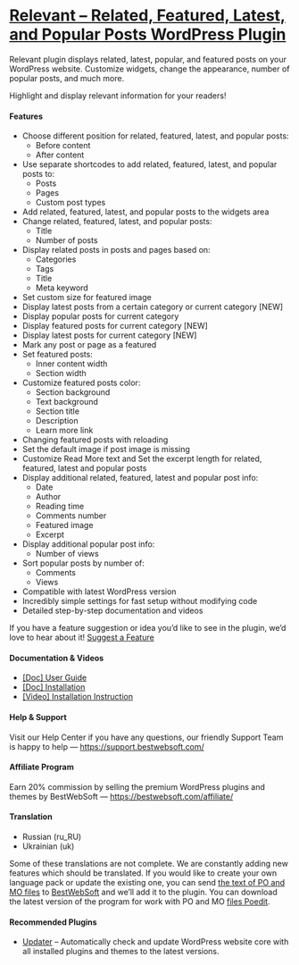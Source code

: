 <a href="https://bestwebsoft.com/products/wordpress/plugins/related-posts/" target=_blank>Relevant – Related, Featured, Latest, and Popular Posts WordPress Plugin</a>
========================

<p>Relevant plugin displays related, latest, popular, and featured posts on your WordPress website. Customize widgets, change the appearance, number of popular posts, and much more.</p>
<p>Highlight and display relevant information for your readers!</p>
<p><span class="embed-youtube" style="text-align:center; display: block;"></span></p>
<h4>Features</h4>
<ul>
<li>Choose different position for related, featured, latest, and popular posts:
<ul>
<li>Before content</li>
<li>After content</li>
</ul>
</li>
<li>Use separate shortcodes to add related, featured, latest, and popular posts to:
<ul>
<li>Posts</li>
<li>Pages</li>
<li>Custom post types</li>
</ul>
</li>
<li>Add related, featured, latest, and popular posts to the widgets area</li>
<li>Change related, featured, latest, and popular posts:
<ul>
<li>Title</li>
<li>Number of posts</li>
</ul>
</li>
<li>Display related posts in posts and pages based on:
<ul>
<li>Categories</li>
<li>Tags</li>
<li>Title</li>
<li>Meta keyword</li>
</ul>
</li>
<li>Set custom size for featured image</li>
<li>Display latest posts from a certain category or current category [NEW]</li>
<li>Display popular posts for current category</li>
<li>Display featured posts for current category [NEW]</li>
<li>Display latest posts for current category [NEW]</li> 
<li>Mark any post or page as a featured</li>
<li>Set featured posts:
<ul>
<li>Inner content width</li>
<li>Section width</li>
</ul>
</li>
<li>Customize featured posts color:
<ul>
<li>Section background</li>
<li>Text background</li>
<li>Section title</li>
<li>Description</li>
<li>Learn more link</li>
</ul>
</li>
<li>Changing featured posts with reloading</li>
<li>Set the default image if post image is missing</li>
<li>Customize Read More text and Set the excerpt length for related, featured, latest and popular posts</li>
<li>Display additional related, featured, latest and popular post info:
<ul>
<li>Date</li>
<li>Author</li>
<li>Reading time</li>
<li>Comments number</li>
<li>Featured image</li>
<li>Excerpt</li>
</ul>
</li>
<li>Display additional popular post info:
<ul>
<li>Number of views</li>
</ul>
</li>
<li>Sort popular posts by number of:
<ul>
<li>Comments</li>
<li>Views</li>
</ul>
</li>
<li>Compatible with latest WordPress version</li>
<li>Incredibly simple settings for fast setup without modifying code</li>
<li>Detailed step-by-step documentation and videos</li>
</ul>
<p>If you have a feature suggestion or idea you&#8217;d like to see in the plugin, we&#8217;d love to hear about it! <a href="https://support.bestwebsoft.com/hc/en-us/requests/new" rel="nofollow ugc">Suggest a Feature</a></p>
<h4>Documentation &amp; Videos</h4>
<ul>
<li><a href="https://bestwebsoft.com/documentation/relevant/relevant-user-guide/" rel="nofollow ugc">[Doc] User Guide</a></li>
<li><a href="https://bestwebsoft.com/documentation/how-to-install-a-wordpress-product/how-to-install-a-wordpress-plugin/" rel="nofollow ugc">[Doc] Installation</a></li>
<li><a href="https://www.youtube.com/watch?v=jcCbaAy_uOc" rel="nofollow ugc">[Video] Installation Instruction</a></li>
</ul>
<h4>Help &amp; Support</h4>
<p>Visit our Help Center if you have any questions, our friendly Support Team is happy to help — <a href="https://support.bestwebsoft.com/" rel="nofollow ugc">https://support.bestwebsoft.com/</a></p>
<h4>Affiliate Program</h4>
<p>Earn 20% commission by selling the premium WordPress plugins and themes by BestWebSoft — <a href="https://bestwebsoft.com/affiliate/" rel="nofollow">https://bestwebsoft.com/affiliate/</a></p>
<h4>Translation</h4>
<ul>
<li>Russian (ru_RU)</li>
<li>Ukrainian (uk)</li>
</ul>
<p>Some of these translations are not complete. We are constantly adding new features which should be translated. If you would like to create your own language pack or update the existing one, you can send <a href="https://codex.wordpress.org/Translating_WordPress" rel="nofollow ugc">the text of PO and MO files</a> to <a href="https://support.bestwebsoft.com/hc/en-us/requests/new" rel="nofollow ugc">BestWebSoft</a> and we&#8217;ll add it to the plugin. You can download the latest version of the program for work with PO and MO <a href="https://www.poedit.net/download.php" rel="nofollow ugc">files Poedit</a>.</p>
<h4>Recommended Plugins</h4>
<ul>
<li><a href="https://bestwebsoft.com/products/wordpress/plugins/updater/?k=fea5746dc4c898e318c1ab7b6b792328" rel="nofollow ugc">Updater</a> &#8211; Automatically check and update WordPress website core with all installed plugins and themes to the latest versions.</li>
</ul>
